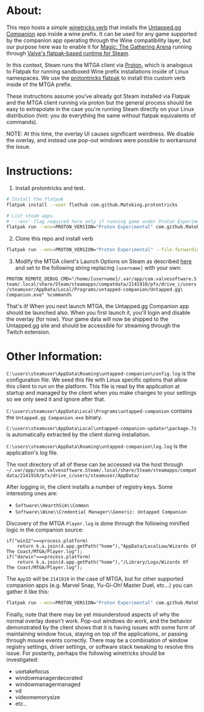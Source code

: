 About:
======

This repo hosts a simple [winetricks verb](https://github.com/Winetricks/winetricks?tab=readme-ov-file#custom-verb-files) that installs the [Untapped.gg Companion](https://mtga.untapped.gg/companion) app inside a wine prefix. It can be used for any game supported by the companion app operating through the Wine compatibility layer, but our purpose here was to enable it for [Magic: The Gathering Arena](https://magic.wizards.com/en/mtgarena) running through [Valve's flatpak-based runtime for Steam](https://flathub.org/apps/com.valvesoftware.Steam).

In this context, Steam runs the MTGA client via [Proton](https://github.com/ValveSoftware/Proton), which is analogous to Flatpak for running sandboxed Wine prefix installations inside of Linux namespaces. We use the [protontricks flatpak](https://flathub.org/apps/com.github.Matoking.protontricks) to install this custom verb inside of the MTGA prefix.

These instructions assume you've already got Steam installed via Flatpak and the MTGA client running via proton but the general process should be easy to extrapolate in the case you're running Steam directly on your Linux distribution (hint: you do everything the same without flatpak equivalents of commands).

NOTE: At this time, the overlay UI causes significant weirdness. We disable the overlay, and instead use pop-out windows were possible to workaround the issue.

Instructions:
=============

1. Install protontricks and test.
```bash
# Install the flatpak
flatpak install --user flathub com.github.Matoking.protontricks

# List steam apps. 
# '--env' flag required here only if running game under Proton Experimental 
flatpak run --env=PROTON_VERSION="Proton Experimental" com.github.Matoking.protontricks -l
```

2. Clone this repo and install verb
```bash
flatpak run --env=PROTON_VERSION="Proton Experimental" --file-forwarding com.github.Matoking.protontricks -v 2141910 @@ untappedgg_companion.verb @@
```

3. Modify the MTGA client's Launch Options on Steam as described [here](https://help.steampowered.com/en/faqs/view/0188-6BB7-D467-08E1) and set to the following string replacing `[username]` with your own:

`PROTON_REMOTE_DEBUG_CMD="/home/[username]/.var/app/com.valvesoftware.Steam/.local/share/Steam/steamapps/compatdata/2141910/pfx/drive_c/users/steamuser/AppData/Local/Programs/untapped-companion/Untapped.gg\ Companion.exe" %command%`

That's it! When you next launch MTGA, the Untapped.gg Companion app should be launched also. When you first launch it, you'll login and disable the overlay (for now). Your game data will now be shipped to the Untapped.gg site and should be accessible for streaming through the Twitch extension.

Other Information:
==================

`C:\users\steamuser\AppData\Roaming\untapped-companion\config.log` is the configuration file. We seed this file with Linux specific options that allow this client to run on the platform. This file is read by the application at startup and managed by the client when you make changes to your settings so we only seed it and ignore after that.

`C:\users\steamuser\AppData\Local\Programs\untapped-companion` contains the `Untapped.gg Companion.exe` binary.

`C:\users\steamuser\AppData\Local\untapped-companion-updater\package.7z` is automatically extracted by the client during installation.

`C:\users\steamuser\AppData\Roaming\untapped-companion\log.log` is the application's log file.

The root directory of all of these can be accessed via the host through `~/.var/app/com.valvesoftware.Steam/.local/share/Steam/steamapps/compatdata/2141910/pfx/drive_c/users/steamuser/AppData/`

After logging in, the client installs a number of registry keys. Some interesting ones are:

* `Software\\HearthSim\\Common`
* `Software\\Wine\\Credential Manager\\Generic: Untapped Companion`

Discovery of the MTGA `Player.log` is done through the following minified logic in the companion source:
```
if("win32"===process.platform)
    return k.a.join(d.app.getPath("home"),"AppData/LocalLow/Wizards Of The Coast/MTGA/Player.log");
if("darwin"===process.platform)
    return k.a.join(d.app.getPath("home"),"/Library/Logs/Wizards Of The Coast/MTGA/Player.log");
```

The `AppID` will be `2141910` in the case of MTGA, but for other supported companion apps (e.g. Marvel Snap, Yu-Gi-Oh! Master Duel, etc...)  you can gather it like this:
```bash
flatpak run --env=PROTON_VERSION="Proton Experimental" com.github.Matoking.protontricks -l | grep 'Magic: The Gathering Arena' | sed -n 's/.*(\([0-9]*\)).*/\1/p'
```

Finally, note that there may be yet misunderstood aspects of why the normal overlay doesn't work. Pop-out windows do work, and the behavior demonstrated by the client shows that it is having issues with some form of maintaining window focus, staying on top of the applications, or passing through mouse events correctly. There may be a combination of window registry settings, driver settings, or software stack tweaking to resolve this issue. For posterity, perhaps the following winetricks should be investigated:

* usetakefocus
* windowmanagerdecorated
* windowmanagermanaged
* vd
* videomemorysize
* etc..
